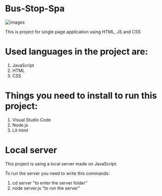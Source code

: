 # Bus-Stop-Spa
![images](https://github.com/Hristo-Marinov/Bus-Stop-Spa/assets/129615640/7a96a3b7-f0bd-492f-8112-75b02f6847d1)

This is project for single page application using HTML, JS and CSS
# Used languages in the project are:
1. JavaScript
2. HTML
3. CSS
# Things you need to install to run this project:
1. Visual Studio Code
2. Node.js
3. Lit-html
# Local server

This project is using a local server made on JavaScript.

To run the server you need to write this commands:
1. cd server "to enter the server folder"
2. node server.js "to run the server"

